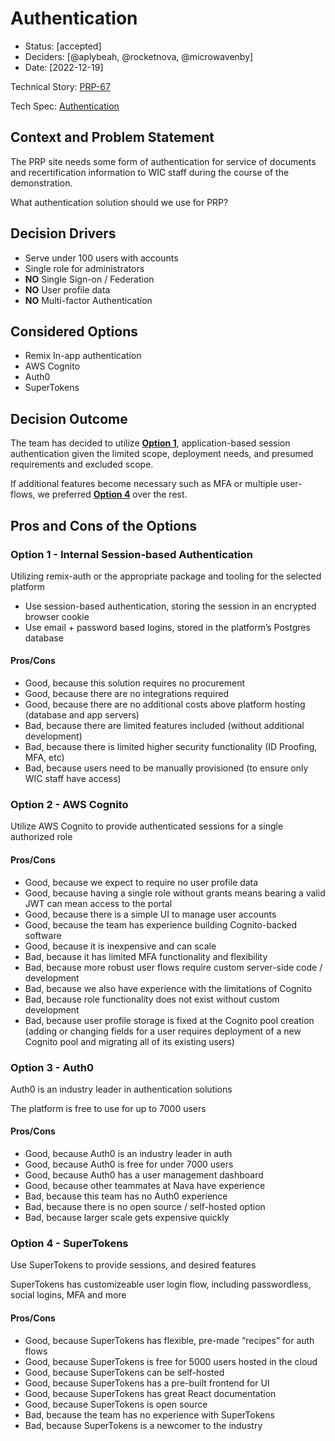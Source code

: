 # Authentication

- Status: [accepted]
- Deciders: [@aplybeah, @rocketnova, @microwavenby]
- Date: [2022-12-19]

Technical Story: [PRP-67](https://wicmtdp.atlassian.net/browse/PRP-67)

Tech Spec: [Authentication](https://navasage.atlassian.net/wiki/spaces/MWDP/pages/561021069/Tech+Spec+Authentication)

## Context and Problem Statement

The PRP site needs some form of authentication for service of documents and recertification information to WIC staff during the course of the demonstration.

What authentication solution should we use for PRP?

## Decision Drivers

- Serve under 100 users with accounts
- Single role for administrators
- **NO** Single Sign-on / Federation
- **NO** User profile data
- **NO** Multi-factor Authentication

## Considered Options

- Remix In-app authentication
- AWS Cognito
- Auth0
- SuperTokens

## Decision Outcome

The team has decided to utilize **[Option 1](#option-1---internal-session-based-authentication)**, application-based session authentication given the limited scope, deployment needs, and presumed requirements and excluded scope.

If additional features become necessary such as MFA or multiple user-flows, we preferred **[Option 4](#option-4---supertokens)** over the rest.

## Pros and Cons of the Options

### Option 1 - Internal Session-based Authentication

Utilizing remix-auth or the appropriate package and tooling for the selected platform

- Use session-based authentication, storing the session in an encrypted browser cookie
- Use email + password based logins, stored in the platform’s Postgres database

#### Pros/Cons

- Good, because this solution requires no procurement
- Good, because there are no integrations required
- Good, because there are no additional costs above platform hosting (database and app servers)
- Bad, because there are limited features included (without additional development)
- Bad, because there is limited higher security functionality (ID Proofing, MFA, etc)
- Bad, because users need to be manually provisioned (to ensure only WIC staff have access)

### Option 2 - AWS Cognito

Utilize AWS Cognito to provide authenticated sessions for a single authorized role

#### Pros/Cons

- Good, because we expect to require no user profile data
- Good, because having a single role without grants means bearing a valid JWT can mean access to the portal
- Good, because there is a simple UI to manage user accounts
- Good, because the team has experience building Cognito-backed software
- Good, because it is inexpensive and can scale
- Bad, because it has limited MFA functionality and flexibility
- Bad, because more robust user flows require custom server-side code / development
- Bad, because we also have experience with the limitations of Cognito
- Bad, because role functionality does not exist without custom development
- Bad, because user profile storage is fixed at the Cognito pool creation (adding or changing fields for a user requires deployment of a new Cognito pool and migrating all of its existing users)

### Option 3 - Auth0

Auth0 is an industry leader in authentication solutions

The platform is free to use for up to 7000 users

#### Pros/Cons

- Good, because Auth0 is an industry leader in auth
- Good, because Auth0 is free for under 7000 users
- Good, because Auth0 has a user management dashboard
- Good, because other teammates at Nava have experience
- Bad, because this team has no Auth0 experience
- Bad, because there is no open source / self-hosted option
- Bad, because larger scale gets expensive quickly

### Option 4 - SuperTokens

Use SuperTokens to provide sessions, and desired features

SuperTokens has customizeable user login flow, including passwordless, social logins, MFA and more

#### Pros/Cons

- Good, because SuperTokens has flexible, pre-made “recipes” for auth flows
- Good, because SuperTokens is free for 5000 users hosted in the cloud
- Good, because SuperTokens can be self-hosted
- Good, because SuperTokens has a pre-built frontend for UI
- Good, because SuperTokens has great React documentation
- Good, because SuperTokens is open source
- Bad, because the team has no experience with SuperTokens
- Bad, because SuperTokens is a newcomer to the industry
